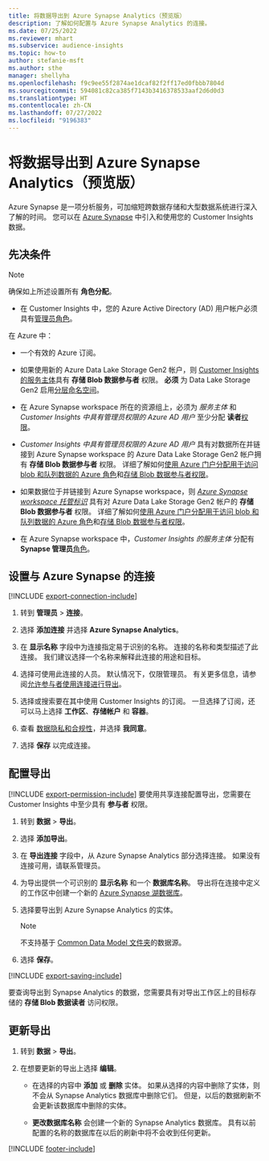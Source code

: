 ```yaml
---
title: 将数据导出到 Azure Synapse Analytics（预览版）
description: 了解如何配置与 Azure Synapse Analytics 的连接。
ms.date: 07/25/2022
ms.reviewer: mhart
ms.subservice: audience-insights
ms.topic: how-to
author: stefanie-msft
ms.author: sthe
manager: shellyha
ms.openlocfilehash: f9c9ee55f2874ae1dcaf82f2ff17ed0fbbb7804d
ms.sourcegitcommit: 594081c82ca385f7143b3416378533aaf2d6d0d3
ms.translationtype: HT
ms.contentlocale: zh-CN
ms.lasthandoff: 07/27/2022
ms.locfileid: "9196383"
---
```

# <a name="export-data-to-azure-synapse-analytics-preview"></a>将数据导出到 Azure Synapse Analytics（预览版）

Azure Synapse 是一项分析服务，可加缩短跨数据存储和大型数据系统进行深入了解的时间。 您可以在 [Azure Synapse](/azure/synapse-analytics/overview-what-is) 中引入和使用您的 Customer Insights 数据。

## <a name="prerequisites"></a>先决条件

> [!NOTE]
> 确保如上所述设置所有 **角色分配**。

- 在 Customer Insights 中，您的 Azure Active Directory (AD) 用户帐户必须具有[管理员角色](permissions.md#assign-roles-and-permissions)。

在 Azure 中：

- 一个有效的 Azure 订阅。

- 如果使用新的 Azure Data Lake Storage Gen2 帐户，则 [Customer Insights 的服务主体](connect-service-principal.md)具有 **存储 Blob 数据参与者** 权限。 **必须** 为 Data Lake Storage Gen2 启用[分层命名空间](/azure/storage/blobs/data-lake-storage-namespace)。

- 在 Azure Synapse workspace 所在的资源组上，必须为 *服务主体* 和 *Customer Insights 中具有管理员权限的 Azure AD 用户* 至少分配 **读者**[权限](/azure/role-based-access-control/role-assignments-portal)。

- *Customer Insights 中具有管理员权限的 Azure AD 用户* 具有对数据所在并链接到 Azure Synapse workspace 的 Azure Data Lake Storage Gen2 帐户拥有 **存储 Blob 数据参与者** 权限。 详细了解如何[使用 Azure 门户分配用于访问 blob 和队列数据的 Azure 角色](/azure/storage/common/storage-auth-aad-rbac-portal)和[存储 Blob 数据参与者权限](/azure/role-based-access-control/built-in-roles#storage-blob-data-contributor)。

- 如果数据位于并链接到 Azure Synapse workspace，则 *[Azure Synapse workspace 托管标识](/azure/synapse-analytics/security/synapse-workspace-managed-identity)* 具有对 Azure Data Lake Storage Gen2 帐户的 **存储 Blob 数据参与者** 权限。 详细了解如何[使用 Azure 门户分配用于访问 blob 和队列数据的 Azure 角色](/azure/storage/common/storage-auth-aad-rbac-portal)和[存储 Blob 数据参与者权限](/azure/role-based-access-control/built-in-roles#storage-blob-data-contributor)。

- 在 Azure Synapse workspace 中，*Customer Insights 的服务主体* 分配有 **Synapse 管理员**[角色](/azure/synapse-analytics/security/how-to-set-up-access-control)。

## <a name="set-up-connection-to-azure-synapse"></a>设置与 Azure Synapse 的连接

[!INCLUDE [export-connection-include](includes/export-connection-admn.md)]

1. 转到 **管理员** > **连接**。

1. 选择 **添加连接** 并选择 **Azure Synapse Analytics**。

1. 在 **显示名称** 字段中为连接指定易于识别的名称。 连接的名称和类型描述了此连接。 我们建议选择一个名称来解释此连接的用途和目标。

1. 选择可使用此连接的人员。 默认情况下，仅限管理员。 有关更多信息，请参阅[允许参与者使用连接进行导出](connections.md#allow-contributors-to-use-a-connection-for-exports)。

1. 选择或搜索要在其中使用 Customer Insights 的订阅。 一旦选择了订阅，还可以马上选择 **工作区**、**存储帐户** 和 **容器**。

1. 查看 [数据隐私和合规性](connections.md#data-privacy-and-compliance)，并选择 **我同意**。

1. 选择 **保存** 以完成连接。

## <a name="configure-an-export"></a>配置导出

[!INCLUDE [export-permission-include](includes/export-permission.md)] 要使用共享连接配置导出，您需要在 Customer Insights 中至少具有 **参与者** 权限。

1. 转到 **数据** > **导出**。

1. 选择 **添加导出**。

1. 在 **导出连接** 字段中，从 Azure Synapse Analytics 部分选择连接。 如果没有连接可用，请联系管理员。

1. 为导出提供一个可识别的 **显示名称** 和一个 **数据库名称**。 导出将在连接中定义的工作区中创建一个新的 [Azure Synapse 湖数据库](/azure/synapse-analytics/database-designer/concepts-lake-database)。

1. 选择要导出到 Azure Synapse Analytics 的实体。
   > [!NOTE]
   > 不支持基于 [Common Data Model 文件夹](connect-common-data-model.md)的数据源。

1. 选择 **保存**。

[!INCLUDE [export-saving-include](includes/export-saving.md)]

要查询导出到 Synapse Analytics 的数据，您需要具有对导出工作区上的目标存储的 **存储 Blob 数据读者** 访问权限。

## <a name="update-an-export"></a>更新导出

1. 转到 **数据** > **导出**。

1. 在想要更新的导出上选择 **编辑**。

   - 在选择的内容中 **添加** 或 **删除** 实体。 如果从选择的内容中删除了实体，则不会从 Synapse Analytics 数据库中删除它们。 但是，以后的数据刷新不会更新该数据库中删除的实体。

   - **更改数据库名称** 会创建一个新的 Synapse Analytics 数据库。 具有以前配置的名称的数据库在以后的刷新中将不会收到任何更新。

[!INCLUDE [footer-include](includes/footer-banner.md)]
